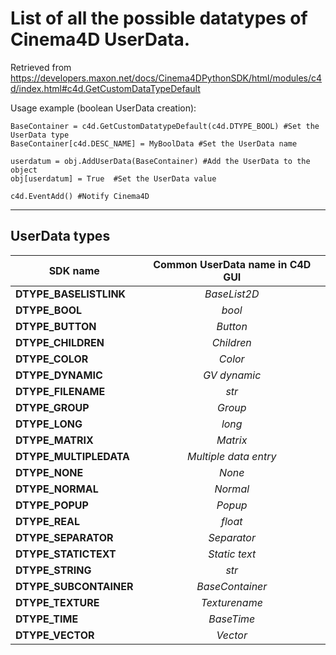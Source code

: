 # List of all the possible datatypes of Cinema4D UserData.
Retrieved from https://developers.maxon.net/docs/Cinema4DPythonSDK/html/modules/c4d/index.html#c4d.GetCustomDataTypeDefault

Usage example (boolean UserData creation):

    BaseContainer = c4d.GetCustomDatatypeDefault(c4d.DTYPE_BOOL) #Set the UserData type
    BaseContainer[c4d.DESC_NAME] = MyBoolData #Set the UserData name
    
    userdatum = obj.AddUserData(BaseContainer) #Add the UserData to the object
    obj[userdatum] = True  #Set the UserData value
    
    c4d.EventAdd() #Notify Cinema4D
___

## UserData types
| SDK name | Common UserData name in C4D GUI |
|-----------| :---------: |
__DTYPE_BASELISTLINK__   |   _BaseList2D_ 
__DTYPE_BOOL__          |    _bool_ 
__DTYPE_BUTTON__	    |   _Button_
__DTYPE_CHILDREN__	    |   _Children_
__DTYPE_COLOR__	        |   _Color_
__DTYPE_DYNAMIC__	    |   _GV dynamic_
__DTYPE_FILENAME__	    |   _str_
__DTYPE_GROUP__	        |   _Group_
__DTYPE_LONG__	        |   _long_
__DTYPE_MATRIX__	    |   _Matrix_
__DTYPE_MULTIPLEDATA__  |   _Multiple data entry_
__DTYPE_NONE__	        |   _None_
__DTYPE_NORMAL__	    |   _Normal_
__DTYPE_POPUP__	        |   _Popup_
__DTYPE_REAL__	        |   _float_
__DTYPE_SEPARATOR__ 	|   _Separator_
__DTYPE_STATICTEXT__	|   _Static text_
__DTYPE_STRING__	    |   _str_
__DTYPE_SUBCONTAINER__	|   _BaseContainer_
__DTYPE_TEXTURE__	    |   _Texturename_
__DTYPE_TIME__	        |   _BaseTime_
__DTYPE_VECTOR__	    |   _Vector_
